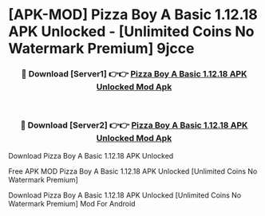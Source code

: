# [APK-MOD] Pizza Boy A Basic 1.12.18 APK Unlocked - [Unlimited Coins No Watermark Premium] 9jcce



<div align="center">
<h3>🔴 Download [Server1] 👉👉 <a href="https://momento.my/?title=Pizza_Boy_A_Basic_1.12.18_APK_Unlocked">Pizza Boy A Basic 1.12.18 APK Unlocked Mod Apk</a></h3><br>

<h3>🔴 Download [Server2] 👉👉 <a href="https://momento.my/?title=Pizza_Boy_A_Basic_1.12.18_APK_Unlocked">Pizza Boy A Basic 1.12.18 APK Unlocked Mod Apk</a></h3>
</div>



Download Pizza Boy A Basic 1.12.18 APK Unlocked 

Free APK MOD Pizza Boy A Basic 1.12.18 APK Unlocked [Unlimited Coins No Watermark Premium]

Download Pizza Boy A Basic 1.12.18 APK Unlocked [Unlimited Coins No Watermark Premium] Mod For Android

